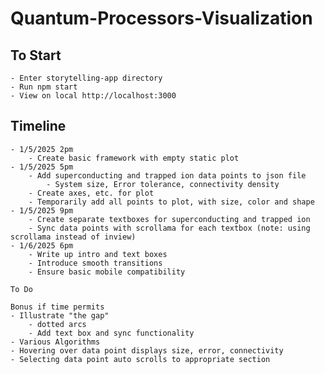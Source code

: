 # Quantum-Processors-Visualization

## To Start
    - Enter storytelling-app directory
    - Run npm start
    - View on local http://localhost:3000

## Timeline
    - 1/5/2025 2pm
        - Create basic framework with empty static plot
    - 1/5/2025 5pm
        - Add superconducting and trapped ion data points to json file
            - System size, Error tolerance, connectivity density
        - Create axes, etc. for plot
        - Temporarily add all points to plot, with size, color and shape
    - 1/5/2025 9pm
        - Create separate textboxes for superconducting and trapped ion
        - Sync data points with scrollama for each textbox (note: using scrollama instead of inview)
    - 1/6/2025 6pm
        - Write up intro and text boxes
        - Introduce smooth transitions
        - Ensure basic mobile compatibility

    To Do

    Bonus if time permits
    - Illustrate "the gap"
        - dotted arcs
        - Add text box and sync functionality
    - Various Algorithms
    - Hovering over data point displays size, error, connectivity
    - Selecting data point auto scrolls to appropriate section
    